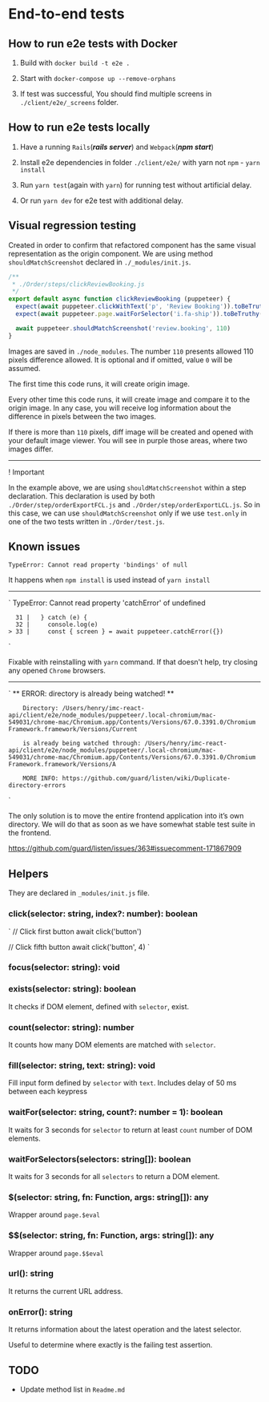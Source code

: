 # End-to-end tests

## How to run e2e tests with Docker

1. Build with `docker build -t e2e .`

2. Start with `docker-compose up --remove-orphans`

3. If test was successful, You should find multiple screens in `./client/e2e/_screens` folder.

## How to run e2e tests locally

1. Have a running `Rails`(***rails server***) and `Webpack`(***npm start***)

2. Install e2e dependencies in folder `./client/e2e/` with yarn not `npm` - `yarn install`

3. Run `yarn test`(again with `yarn`) for running test without artificial delay.

4. Or run `yarn dev` for e2e test with additional delay.

## Visual regression testing

Created in order to confirm that refactored component has the same visual representation as the origin component.
We are using method `shouldMatchScreenshot` declared in `./_modules/init.js`.

```javascript
/**
 * ./Order/steps/clickReviewBooking.js
 */
export default async function clickReviewBooking (puppeteer) {
  expect(await puppeteer.clickWithText('p', 'Review Booking')).toBeTruthy()
  expect(await puppeteer.page.waitForSelector('i.fa-ship')).toBeTruthy()

  await puppeteer.shouldMatchScreenshot('review.booking', 110)
}
```

Images are saved in `./node_modules`.
The number `110` presents allowed 110 pixels difference allowed. It is optional and if omitted, value `0` will be assumed.

The first time this code runs, it will create origin image.

Every other time this code runs, it will create image and compare it to the origin image. In any case, you will receive log information about the difference in pixels between the two images.

If there is more than `110` pixels, diff image will be created and opened with your default image viewer. You will see in purple those areas, where two images differ.

---

! Important

In the example above, we are using `shouldMatchScreenshot` within a step declaration. This declaration is used by both `./Order/step/orderExportFCL.js` and `./Order/step/orderExportLCL.js`. So in this case, we can use `shouldMatchScreenshot` only if we use `test.only` in one of the two tests written in `./Order/test.js`.

## Known issues

`TypeError: Cannot read property 'bindings' of null`

It happens when `npm install` is used instead of `yarn install`

---
`
TypeError: Cannot read property 'catchError' of undefined

      31 |   } catch (e) {
      32 |     console.log(e)
    > 33 |     const { screen } = await puppeteer.catchError({})
`

Fixable with reinstalling with `yarn` command. If that doesn't help, try closing any opened `Chrome` browsers.

---

`
** ERROR: directory is already being watched! **

        Directory: /Users/henry/imc-react-api/client/e2e/node_modules/puppeteer/.local-chromium/mac-549031/chrome-mac/Chromium.app/Contents/Versions/67.0.3391.0/Chromium Framework.framework/Versions/Current

        is already being watched through: /Users/henry/imc-react-api/client/e2e/node_modules/puppeteer/.local-chromium/mac-549031/chrome-mac/Chromium.app/Contents/Versions/67.0.3391.0/Chromium Framework.framework/Versions/A

        MORE INFO: https://github.com/guard/listen/wiki/Duplicate-directory-errors
`

The only solution is to move the entire frontend application into it’s own directory. We will do that as soon as we have somewhat stable test suite in the frontend.

https://github.com/guard/listen/issues/363#issuecomment-171867909

## Helpers

They are declared in `_modules/init.js` file.

### click(selector: string, index?: number): boolean

`
// Click first button
await click('button')

// Click fifth button
await click('button', 4)
`

### focus(selector: string): void

### exists(selector: string): boolean

It checks if DOM element, defined with `selector`, exist.

### count(selector: string): number

It counts how many DOM elements are matched with `selector`.

### fill(selector: string, text: string): void

Fill input form defined by `selector` with `text`.
Includes delay of 50 ms between each keypress

### waitFor(selector: string, count?: number = 1): boolean

It waits for 3 seconds for `selector` to return at least `count` number of DOM elements.

### waitForSelectors(selectors: string[]): boolean

It waits for 3 seconds for all `selectors` to return a DOM element.

### $(selector: string, fn: Function, args: string[]): any

Wrapper around `page.$eval`

### $$(selector: string, fn: Function, args: string[]): any

Wrapper around `page.$$eval`

### url(): string

It returns the current URL address.

### onError(): string

It returns information about the latest operation and the latest selector.

Useful to determine where exactly is the failing test assertion.

## TODO

- Update method list in `Readme.md`